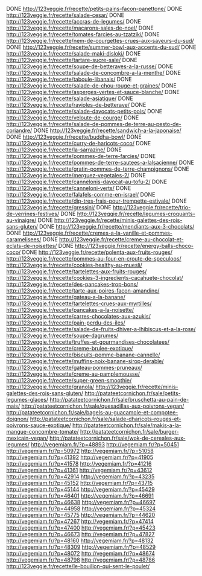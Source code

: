 DONE http://123veggie.fr/recette/petits-pains-facon-panettone/
DONE http://123veggie.fr/recette/salade-cesar/
DONE http://123veggie.fr/recette/accras-de-legumes/
DONE http://123veggie.fr/recette/macarons-sales-de-noel/
DONE http://123veggie.fr/recette/tomates-farcies-au-tzatziki/
DONE http://123veggie.fr/recette/nem-de-courgettes-crues-aux-saveurs-du-sud/
DONE http://123veggie.fr/recette/summer-bowl-aux-accents-du-sud/
DONE http://123veggie.fr/recette/salade-maki-disloki/
DONE http://123veggie.fr/recette/tartare-sucre-sale/
DONE http://123veggie.fr/recette/soupe-de-betteraves-a-la-russe/
DONE http://123veggie.fr/recette/salade-de-concombre-a-la-menthe/
DONE http://123veggie.fr/recette/taboule-libanais/
DONE http://123veggie.fr/recette/salade-de-chou-rouge-et-graines/
DONE http://123veggie.fr/recette/asperges-vertes-et-sauce-blanche/
DONE http://123veggie.fr/recette/salade-asiatique/
DONE http://123veggie.fr/recette/ravioles-de-betterave/
DONE http://123veggie.fr/recette/salade-davocats-petits-pois/
DONE http://123veggie.fr/recette/veloute-de-courge/
DONE http://123veggie.fr/recette/salade-de-pommes-de-terre-au-pesto-de-coriandre/
DONE http://123veggie.fr/recette/sandwich-a-la-japonaise/
DONE http://123veggie.fr/recette/buddha-bowl/
DONE http://123veggie.fr/recette/curry-de-haricots-coco/
DONE http://123veggie.fr/recette/la-sarrazine/
DONE http://123veggie.fr/recette/pommes-de-terre-farcies/
DONE http://123veggie.fr/recette/pommes-de-terre-sautees-a-lalsacienne/
DONE http://123veggie.fr/recette/gratin-pommes-de-terre-champignons/
DONE http://123veggie.fr/recette/merguez-vegetales-2/
DONE http://123veggie.fr/recette/cannelonis-davocat-au-tofu-2/
DONE http://123veggie.fr/recette/canneloni-verts/
DONE http://123veggie.fr/recette/falafels-comme-en-israel/
DONE http://123veggie.fr/recette/dip-tres-frais-pour-trempette-estivale/
DONE http://123veggie.fr/recette/gressini/
DONE http://123veggie.fr/recette/trio-de-verrines-festives/
DONE http://123veggie.fr/recette/legumes-croquants-au-vinaigre/
DONE http://123veggie.fr/recette/minis-galettes-des-rois-sans-gluten/
DONE http://123veggie.fr/recette/mendiants-aux-3-chocolats/
DONE http://123veggie.fr/recette/cremes-a-la-vanille-et-pommes-caramelisees/
DONE http://123veggie.fr/recette/creme-au-chocolat-et-eclats-de-noisettes/
DONE http://123veggie.fr/recette/energy-balls-choco-coco/
DONE http://123veggie.fr/recette/polenta-aux-fruits-rouges/
http://123veggie.fr/recette/pommes-au-four-en-croute-de-speculoos/
http://123veggie.fr/recette/cookies-healthy-au-muesli/
http://123veggie.fr/recette/tartelettes-aux-fruits-rouges/
http://123veggie.fr/recette/cookies-3-ingredients-cacahuete-chocolat/
http://123veggie.fr/recette/des-pancakes-trop-bons/
http://123veggie.fr/recette/tarte-aux-poires-facon-amandine/
http://123veggie.fr/recette/gateau-a-la-banane/
http://123veggie.fr/recette/tartelettes-crues-aux-myrtilles/
http://123veggie.fr/recette/pancakes-a-la-noisette/
http://123veggie.fr/recette/carres-chocolates-aux-azukis/
http://123veggie.fr/recette/pain-perdu-des-iles/
http://123veggie.fr/recette/salade-de-fruits-dhiver-a-lhibiscus-et-a-la-rose/
http://123veggie.fr/recette/soupe-dagrumes/
http://123veggie.fr/recette/truffes-et-gourmandises-chocolatees/
http://123veggie.fr/recette/creme-brulee-exotique/
http://123veggie.fr/recette/biscuits-pomme-banane-cannelle/
http://123veggie.fr/recette/muffins-noix-banane-sirop-derable/
http://123veggie.fr/recette/gateau-pommes-pruneaux/
http://123veggie.fr/recette/creme-au-pamplemousse/
http://123veggie.fr/recette/super-green-smoothie/
http://123veggie.fr/recette/granola/
http://123veggie.fr/recette/minis-galettes-des-rois-sans-gluten/
http://patateetcornichon.fr/sale/petits-legumes-glaces/
http://patateetcornichon.fr/sale/bruschetta-au-pain-de-mais/
http://patateetcornichon.fr/sale/quesadillas-aux-poivrons-vegan/
http://patateetcornichon.fr/sale/bagels-au-guacamole-et-compotee-doignon/
http://patateetcornichon.fr/sale/salade-dharicots-rouges-et-poivrons-sauce-exotique/
http://patateetcornichon.fr/sale/makis-a-la-mangue-concombre-tomate/
http://patateetcornichon.fr/sale/burger-mexicain-vegan/
http://patateetcornichon.fr/sale/wok-de-cereales-aux-legumes/
http://vegemiam.fr/?p=48893
http://vegemiam.fr/?p=50451
http://vegemiam.fr/?p=50972
http://vegemiam.fr/?p=51058
http://vegemiam.fr/?p=41392
http://vegemiam.fr/?p=41905
http://vegemiam.fr/?p=41578
http://vegemiam.fr/?p=41216
http://vegemiam.fr/?p=41361
http://vegemiam.fr/?p=43612
http://vegemiam.fr/?p=42914
http://vegemiam.fr/?p=43235
http://vegemiam.fr/?p=45152
http://vegemiam.fr/?p=43715
http://vegemiam.fr/?p=45144
http://vegemiam.fr/?p=45429
http://vegemiam.fr/?p=46401
http://vegemiam.fr/?p=46691
http://vegemiam.fr/?p=46638
http://vegemiam.fr/?p=46697
http://vegemiam.fr/?p=44958
http://vegemiam.fr/?p=45324
http://vegemiam.fr/?p=45775
http://vegemiam.fr/?p=44620
http://vegemiam.fr/?p=47267
http://vegemiam.fr/?p=47414
http://vegemiam.fr/?p=47400
http://vegemiam.fr/?p=45423
http://vegemiam.fr/?p=46673
http://vegemiam.fr/?p=47827
http://vegemiam.fr/?p=48160
http://vegemiam.fr/?p=48132
http://vegemiam.fr/?p=48309
http://vegemiam.fr/?p=48529
http://vegemiam.fr/?p=48072
http://vegemiam.fr/?p=48674
http://vegemiam.fr/?p=48798
http://vegemiam.fr/?p=48786
http://123veggie.fr/recette/le-bouillon-qui-sent-le-poulet/
